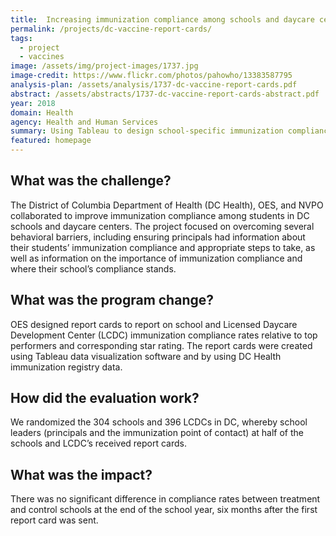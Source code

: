 ```yaml
---
title:  Increasing immunization compliance among schools and daycare centers in D.C.
permalink: /projects/dc-vaccine-report-cards/
tags:
  - project
  - vaccines
image: /assets/img/project-images/1737.jpg
image-credit: https://www.flickr.com/photos/pahowho/13383587795
analysis-plan: /assets/analysis/1737-dc-vaccine-report-cards.pdf
abstract: /assets/abstracts/1737-dc-vaccine-report-cards-abstract.pdf
year: 2018  
domain: Health
agency: Health and Human Services
summary: Using Tableau to design school-specific immunization compliance reports.
featured: homepage
---
```


## What was the challenge?

The District of Columbia Department of Health (DC Health), OES, and NVPO collaborated to improve immunization compliance among students in DC schools and daycare centers. The project focused on overcoming several behavioral barriers, including ensuring principals had information about their students’ immunization compliance and appropriate steps to take, as well as information on the importance of immunization compliance and where their school’s compliance stands. 

## What was the program change?

OES designed report cards to report on school and Licensed Daycare Development Center (LCDC) immunization compliance rates relative to top performers and corresponding star rating. The report cards were created using Tableau data visualization software and by using DC Health immunization registry data. 

## How did the evaluation work?

We randomized the 304 schools and 396 LCDCs in DC, whereby school leaders (principals and the immunization point of contact) at half of the schools and LCDC’s received report cards. 

## What was the impact?

There was no significant difference in compliance rates between treatment and control schools at the end of the school year, six months after the first report card was sent.
